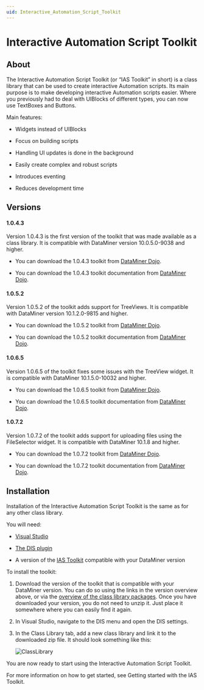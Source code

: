 ```yaml
---
uid: Interactive_Automation_Script_Toolkit
---
```


# Interactive Automation Script Toolkit

## About

The Interactive Automation Script Toolkit (or “IAS Toolkit” in short) is a class library that can be used to create interactive Automation scripts. Its main purpose is to make developing interactive Automation scripts easier. Where you previously had to deal with UIBlocks of different types, you can now use TextBoxes and Buttons.

Main features:

- Widgets instead of UIBlocks

- Focus on building scripts

- Handling UI updates is done in the background

- Easily create complex and robust scripts

- Introduces eventing

- Reduces development time

## Versions

#### 1.0.4.3

Version 1.0.4.3 is the first version of the toolkit that was made available as a class library. It is compatible with DataMiner version 10.0.5.0-9038 and higher.

- You can download the 1.0.4.3 toolkit from [DataMiner Dojo](https://community.dataminer.services/download/ias-toolkit-1-0-4-3/).

- You can download the 1.0.4.3 toolkit documentation from [DataMiner Dojo](https://community.dataminer.services/download/ias-toolkit-1-0-4-3-documentation/).

#### 1.0.5.2

Version 1.0.5.2 of the toolkit adds support for TreeViews. It is compatible with DataMiner version 10.1.2.0-9815 and higher.

- You can download the 1.0.5.2 toolkit from [DataMiner Dojo](https://community.dataminer.services/download/ias-toolkit-1-0-5-2-10-1-2-0-9815/).

- You can download the 1.0.5.2 toolkit documentation from [DataMiner Dojo](https://community.dataminer.services/download/ias-toolkit-1-0-5-2-documentation/).

#### 1.0.6.5

Version 1.0.6.5 of the toolkit fixes some issues with the TreeView widget. It is compatible with DataMiner 10.1.5.0-10032 and higher.

- You can download the 1.0.6.5 toolkit from [DataMiner Dojo](https://community.dataminer.services/download/ias-toolkit-1-0-6-5-10-1-5-0-10032/).

- You can download the 1.0.6.5 toolkit documentation from [DataMiner Dojo](https://community.dataminer.services/download/ias-toolkit-1-0-6-5-documentation/).

#### 1.0.7.2

Version 1.0.7.2 of the toolkit adds support for uploading files using the FileSelector widget. It is compatible with DataMiner 10.1.8 and higher.

- You can download the 1.0.7.2 toolkit from [DataMiner Dojo](https://community.dataminer.services/download/ias-toolkit-1-0-7-2-10-1-8/).

- You can download the 1.0.7.2 toolkit documentation from [DataMiner Dojo](https://community.dataminer.services/download/ias-toolkit-1-0-7-2-documentation/).

## Installation

Installation of the Interactive Automation Script Toolkit is the same as for any other class library.

You will need:

- [Visual Studio](xref:TOOVisualStudio)

- [The DIS plugin](xref:DIS)

- A version of the [IAS Toolkit](#versions) compatible with your DataMiner version

To install the toolkit:

1. Download the version of the toolkit that is compatible with your DataMiner version. You can do so using the links in the version overview above, or via the [overview of the class library packages](https://community.dataminer.services/class-library-packages/). Once you have downloaded your version, you do not need to unzip it. Just place it somewhere where you can easily find it again.

1. In Visual Studio, navigate to the DIS menu and open the DIS settings.

1. In the Class Library tab, add a new class library and link it to the downloaded zip file. It should look something like this:

   ![ClassLibrary](~/develop/images/ClassLibrarySettings.png)

You are now ready to start using the Interactive Automation Script Toolkit.

For more information on how to get started, see Getting started with the IAS Toolkit.
